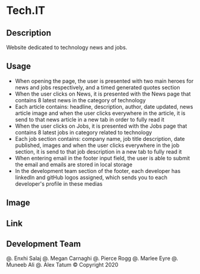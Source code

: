 # Tech.IT

## Description 
Website dedicated to technology news and jobs. 

## Usage
* When opening the page, the user is presented with two main heroes for news and jobs respectively, and a timed generated quotes section
* When the user clicks on News, it is presented with the News page that contains 8 latest news in the category of technology
* Each article contains: headline, description, author, date updated, news article image and when the user clicks everywhere in the article, it is send to that news article in a new tab in order to fully read it
* When the user clicks on Jobs, it is presented with the Jobs page that contains 8 latest jobs in category related to technology
* Each job section contains: company name, job title description, date published, images and when the user clicks everywhere in the job section, it is send to that job description in a new tab to fully read it
* When entering email in the footer input field, the user is able to submit the email and emails are stored in local storage
* In the development team section of the footer, each developer has linkedIn and gitHub logos assigned, which sends you to each developer's profile in these medias

## Image

## Link

## Development Team


@. Enxhi Salaj
@. Megan Carnaghi
@. Pierce Rogg
@. Marlee Eyre
@. Muneeb Ali
@. Alex Tatum
 © Copyright 2020
